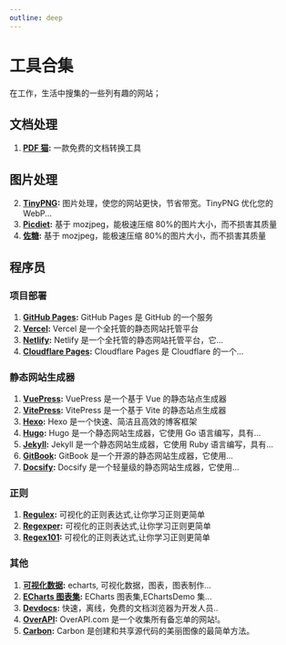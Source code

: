 ```yaml
---
outline: deep
---
```


# 工具合集

在工作，生活中搜集的一些列有趣的网站；

## 文档处理

1. **[PDF 猫](https://www.pdfmao.com/word2pdf):** 一款免费的文档转换工具

## 图片处理

2. **[TinyPNG](https://tinypng.com/):** 图片处理，使您的网站更快，节省带宽。TinyPNG 优化您的 WebP...
3. **[Picdiet](https://picdiet.eula.club/):** 基于 mozjpeg，能极速压缩 80%的图片大小，而不损害其质量
4. **[佐糖](https://picwish.cn/remove-unwanted-object):** 基于 mozjpeg，能极速压缩 80%的图片大小，而不损害其质量

## 程序员

### 项目部署

1. **[GitHub Pages](https://pages.github.com/):** GitHub Pages 是 GitHub 的一个服务
2. **[Vercel](https://vercel.com/):** Vercel 是一个全托管的静态网站托管平台
3. **[Netlify](https://www.netlify.com/):** Netlify 是一个全托管的静态网站托管平台，它...
4. **[Cloudflare Pages](https://pages.cloudflare.com/):** Cloudflare Pages 是 Cloudflare 的一个...

### 静态网站生成器

1. **[VuePress](https://vuepress.vuejs.org/):** VuePress 是一个基于 Vue 的静态站点生成器
2. **[VitePress](https://vitepress.vuejs.org/):** VitePress 是一个基于 Vite 的静态站点生成器
3. **[Hexo](https://hexo.io/):** Hexo 是一个快速、简洁且高效的博客框架
4. **[Hugo](https://gohugo.io/):** Hugo 是一个静态网站生成器，它使用 Go 语言编写，具有...
5. **[Jekyll](https://jekyllrb.com/):** Jekyll 是一个静态网站生成器，它使用 Ruby 语言编写，具有...
6. **[GitBook](https://www.gitbook.com/):** GitBook 是一个开源的静态网站生成器，它使用...
7. **[Docsify](https://docsify.js.org/):** Docsify 是一个轻量级的静态网站生成器，它使用...

### 正则

1. **[Regulex](<https://jex.im/regulex/#!flags=&re=%5E(a%7Cb)*%3F%24>):** 可视化的正则表达式,让你学习正则更简单
2. **[Regexper](https://regexper.com/):** 可视化的正则表达式,让你学习正则更简单
3. **[Regex101](https://regex101.com/):** 可视化的正则表达式,让你学习正则更简单

### 其他

1. **[可视化数据](https://madeapie.com/#/):** echarts, 可视化数据，图表，图表制作...
2. **[ECharts 图表集](https://www.isqqw.com/):** ECharts 图表集,EChartsDemo 集...
3. **[Devdocs](https://devdocs.io/):** 快速，离线，免费的文档浏览器为开发人员..
4. **[OverAPI](https://overapi.com/):** OverAPI.com 是一个收集所有备忘单的网站!。
5. **[Carbon](https://www.w3school.com.cn/):** Carbon 是创建和共享源代码的美丽图像的最简单方法。
